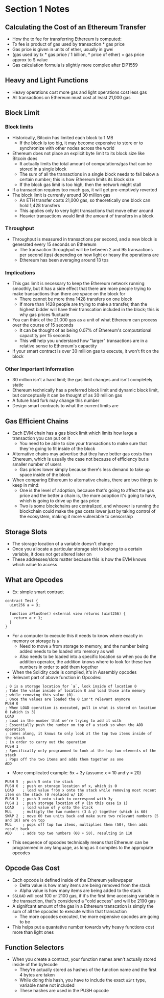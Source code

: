 # Section 1 Notes

## Calculating the Cost of an Ethereum Transfer
- How the tx fee for transferring Ethereum is computed:
- Tx fee is product of gas used by transaction * gas price
- Gas price is given in units of ether, usually in gwei
- (gas used by tx * gas price / 1 billion, * price of ether) = gas price approx to $ value
- Gas calculation formula is slightly more complex after EIP1559
## Heavy and Light Functions
- Heavy operations cost more gas and light operations cost less gas
- All transactions on Ethereum must cost at least 21,000 gas 
## Block Limit
### Block limits
- Historically, Bitcoin has limited each block to 1 MB
  - If the block is too big, it may become expensive to store or to synchronize with other nodes across the world
- Ethereum does not place an explicit byte limit to its block size like Bitcoin does
  - It actually limits the total amount of computations/gas that can be stored in a single block
  - The sum of all the transactions in a single block needs to fall below a certain number; this is how Ethereum limits its block size 
  - If the block gas limit is too high, then the network might stall 
- If a transaction requires too much gas, it will get pre-emptively reverted
- The block limit is currently around 30 million gas
  - An ETH transfer costs 21,000 gas, so theoretically one block can hold 1,428 transfers
  - This applies only to very light transactions that move ether around
  - Heavier transactions would limit the amount of transfers in a block 
### Throughput
- Throughput is measured in transactions per second, and a new block is generated every 15 seconds on Ethereum
  - The transaction throughput will be between 2 and 95 transactions per second (tps) depending on how light or heavy the operations are
  - Ethereum has been averaging around 13 tps 
### Implications 
- This gas limit is necessary to keep the Ethereum network running smoothly, but it has a side effect that there are more people trying to make transactions than there are space on the block for
  - There cannot be more thna 1428 transfers on one block
  - If more than 1428 people are trying to make a transfer, than the highest bidder will have their transcation included in the block; this is why gas prices fluctuate
- You can think of the 21,000 gas as a unit of what Ethereum can process over the course of 15 seconds 
  - It can be thought of as being 0.07% of Ethereum's computational capactity per 15 seconds 
  - This will help you understand how "larger" transactions are in a relative sense to Ethereum's capactity
- If your smart contract is over 30 million gas to execute, it won't fit on the block 
### Other Important Information
- 30 million isn't a hard limit; the gas limit changes and isn't completely static
- Ethereum technically has a preferred block limit and dynamic block limit, but conceptually it can be thought of as 30 million gas 
- A future hard fork may change this number
- Design smart contracts to what the current limits are
## Gas Efficient Chains
- Each EVM chain has a gas block limit which limits how large a transaction you can put on it
  - You need to be able to size your transactions to make sure that they're going to fit inside of the block 
- Alternative chains may advertise that they have better gas costs than Ethereum, which is usually the case not because of efficiency but a smaller number of users 
  - Gas prices lower simply because there's less demand to take up space inside of the block
- When comparing Ethereum to alternative chains, there are two things to keep in mind:
  - One is the level of adoption, because that's going to affect the gas price and the better a chain is, the more adoption it's going to have, which is going to drive up the gas price
  - Two is some blockchains are centralized, and whoever is running the blockchain could make the gas costs lower just by taking control of the ecosystem, making it more vulnerable to censorship
## Storage Slots
- The storage location of a variable doesn't change
- Once you allocate a particular storage slot to belong to a certain variable, it does not get altered later on
- These addresses/slots matter because this is how the EVM knows which value to access
## What are Opcodes
- Ex: simple smart contract
```solidity
contract Test {
  uint256 a = 3;

  function aPlusOne() external view returns (uint256) {
    return a + 1;
  }
}
```
- For a computer to execute this it needs to know where exactly in memory or storage is `a` 
  - Need to move `a` from storage to memory, and the number being added needs to be loaded into memory as well
  - Also needs to be loaded into a specific location so when you do the addition operator, the addition knows where to look for these two numbers in order to add them together
- When the Solidity code is compiled, it's in Assembly opcodes 
- Relevant part of above function in Opcodes:
```assembly
; 0 is a storage location for `a`, look inside of location 0
; Take the value inside of location 0 and load those into memory 
; while removing this value (0).
; Once the values are loaded the 0 isn't relevant anymore
PUSH 0 
; When LOAD operation is executed, pull in what is stored on location 0 (which is 3) 
LOAD
; Load in the number that we're trying to add it with
; Essentially push the number on top of a stack so when the ADD operation
; comes along, it knows to only look at the top two items inside of the stack
; in order to carry out the operation
PUSH 1
; Specifically only programmed to look at the top two elements of the stack
; Pops off the two items and adds them together as one
ADD 
```
- More complicated example: 5x + 3y (assume x = 10 and y = 20)
```assembly
PUSH 5  ; push 5 onto the stack
PUSH 0  ; push on storage location of x, which is 0
LOAD    ; load value from x onto the stack while removing most recent item on the stack (0 replaced w/ 10)
PUSH 3  ; push 3 onto stack to correspond with 3y
PUSH 1  ; push storage location of y (in this case is 1)
LOAD    ; load value of y onto the stack 
MUL     ; multiply the two numbers (3 & y) together (which is 60)
SWAP 2  ; move 60 two units back and make sure two relevant numbers (5 and 10) are on top
MUL     ; pops off top two items, multiplies them (50), then adds result back 
ADD     ; adds top two numbers (60 + 50), resulting in 110
```
- This sequence of opcodes technically means that Ethereum can be programmed in any language, as long as it compiles to the appropiate opcodes
## Opcode Gas Cost
- Each opcode is defined inside of the Ethereum yellowpaper
  -  Delta value is how many items are being removed from the stack
  -  Alpha value is how many items are being added to the stack
- `SSLOAD` will cost 100 or 2100 gas, if it's the first time accessing variable in the transaction, that's considered a "cold access" and will be 2100 gas
- A signifcant amount of the gas in a Ethereum transcation is simply the sum of all the opcodes to execute within that transaction
  - The more opcodes executed, the more expensive opcodes are going to be
- This helps put a quantative number towards why heavy functions cost more than light ones
## Function Selectors
- When you create a contract, your function names aren't actually stored inside of the bytecode
  - They're actually stored as hashes of the function name and the first 4 bytes are taken
  - While doing this hash, you have to include the exact `uint` type, variable name not included
  - These hashes are used in the PUSH opcode
